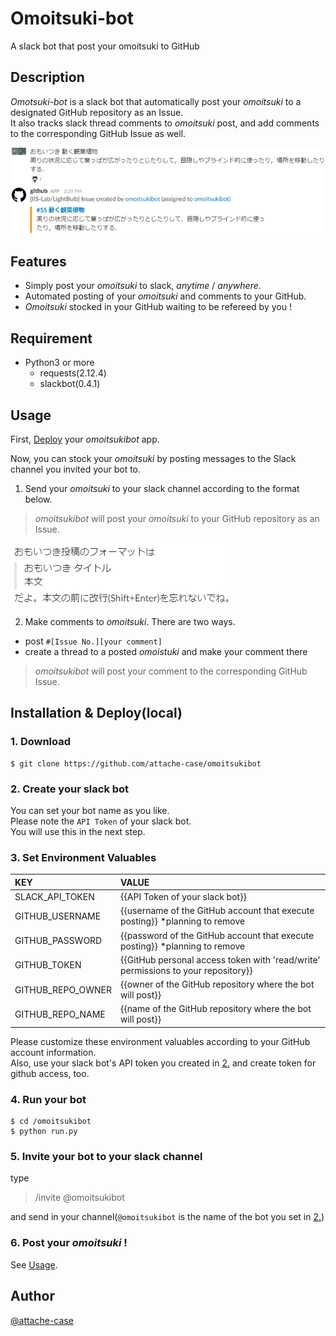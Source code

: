 # Omoitsuki-bot

A slack bot that post your omoitsuki to GitHub

## Description

*Omotsuki-bot* is a slack bot that automatically post your *omoitsuki* to a designated GitHub repository as an Issue.  
It also tracks slack thread comments to *omoitsuki* post, and add comments to the corresponding GitHub Issue as well.
  
![demo](pics/demo.png)

## Features

- Simply post your *omoitsuki* to slack, *anytime* / *anywhere*.
- Automated posting of your *omoitsuki* and comments to your GitHub.
- *Omoitsuki* stocked in your GitHub waiting to be refereed by you !

## Requirement

- Python3 or more
	- requests(2.12.4)
	- slackbot(0.4.1)

## <a name="Usage"> Usage

First, [Deploy](#deploy) your *omoitsukibot* app.  

Now, you can stock your *omoitsuki* by posting messages to the Slack channel you invited your bot to.
1. Send your *omoitsuki* to your slack channel according to the format below.
> *omoitsukibot* will post your *omoitsuki* to your GitHub repository as an Issue.

![omoitsuki format](pics/omoitsuki_format.png)


2. Make comments to *omoitsuki*. There are two ways.
  - post `#[Issue No.][your comment]`
  - create a thread to a posted *omoistuki* and make your comment there
> *omoitsukibot* will post your comment to the corresponding GitHub Issue.

## <a name="Deploy"> Installation & Deploy(local)
### 1. Download
    $ git clone https://github.com/attache-case/omoitsukibot
### <a name="CreateYourSlackBot">2. Create your slack bot
You can set your bot name as you like.  
Please note the `API Token` of your slack bot.  
You will use this in the next step.
### 3. Set Environment Valuables
KEY | VALUE
:---|:---
SLACK_API_TOKEN   | {{API Token of your slack bot}}
GITHUB_USERNAME   | {{username of the GitHub account that execute posting}} *planning to remove
GITHUB_PASSWORD   | {{password of the GitHub account that execute posting}} *planning to remove
GITHUB_TOKEN      | {{GitHub personal access token with 'read/write' permissions to your repository}}
GITHUB_REPO_OWNER | {{owner of the GitHub repository where the bot will post}}
GITHUB_REPO_NAME  | {{name of the GitHub repository where the bot will post}}

Please customize these environment valuables according to your GitHub account information.  
Also, use your slack bot's API token you created in [2.](#CreateYourSlackBot) and create token for github access, too.
### 4. Run your bot
    $ cd /omoitsukibot
    $ python run.py
### 5. Invite your bot to your slack channel
type

> /invite @omoitsukibot

and send in your channel(`@omoitsukibot` is the name of the bot you set in [2.](#CreateYourSlackBot))
### 6. Post your *omoitsuki* !
See [Usage](#Usage).

## Author

[@attache-case](https://twitter.com/tache_case)
